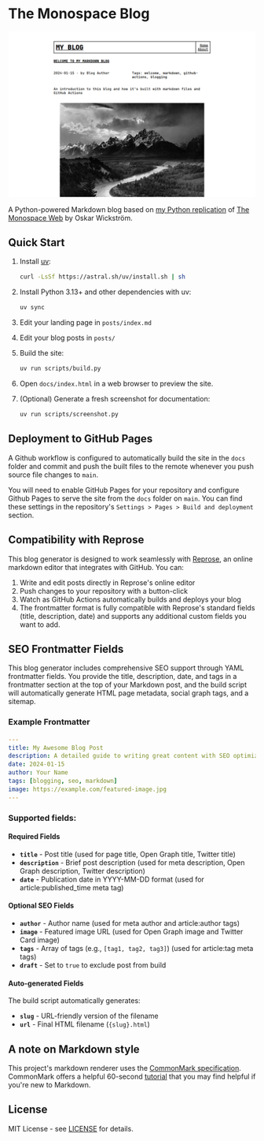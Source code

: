 # The Monospace Blog

![Monospace Blog Screenshot](screenshot.png)

A Python-powered Markdown blog based on [my Python replication](https://github.com/chriscarrollsmith/monospace-web-python) of [The Monospace Web](https://github.com/owickstrom/the-monospace-web) by Oskar Wickström. 

## Quick Start

1. Install [uv](https://docs.astral.sh/uv/getting-started/installation/):
   ```bash
   curl -LsSf https://astral.sh/uv/install.sh | sh
   ```

2. Install Python 3.13+ and other dependencies with uv:
   ```bash
   uv sync
   ```

3. Edit your landing page in `posts/index.md`

4. Edit your blog posts in `posts/`

5. Build the site:
   ```bash
   uv run scripts/build.py
   ```

6. Open `docs/index.html` in a web browser to preview the site.

7. (Optional) Generate a fresh screenshot for documentation:
   ```bash
   uv run scripts/screenshot.py
   ```

## Deployment to GitHub Pages

A Github workflow is configured to automatically build the site in the `docs` folder and commit and push the built files to the remote whenever you push source file changes to `main`.

You will need to enable GitHub Pages for your repository and configure Github Pages to serve the site from the `docs` folder on `main`. You can find these settings in the repository's `Settings > Pages > Build and deployment` section.

## Compatibility with Reprose

This blog generator is designed to work seamlessly with [Reprose](https://repose.pp.ua), an online markdown editor that integrates with GitHub. You can:

1. Write and edit posts directly in Reprose's online editor
2. Push changes to your repository with a button-click
3. Watch as GitHub Actions automatically builds and deploys your blog
4. The frontmatter format is fully compatible with Reprose's standard fields (title, description, date) and supports any additional custom fields you want to add.

## SEO Frontmatter Fields

This blog generator includes comprehensive SEO support through YAML frontmatter fields. You provide the title, description, date, and tags in a frontmatter section at the top of your Markdown post, and the build script will automatically generate HTML page metadata, social graph tags, and a sitemap.

### Example Frontmatter

```yaml
---
title: My Awesome Blog Post
description: A detailed guide to writing great content with SEO optimization
date: 2024-01-15
author: Your Name
tags: [blogging, seo, markdown]
image: https://example.com/featured-image.jpg
---
```

### Supported fields:

#### Required Fields

- **`title`** - Post title (used for page title, Open Graph title, Twitter title)
- **`description`** - Brief post description (used for meta description, Open Graph description, Twitter description)
- **`date`** - Publication date in YYYY-MM-DD format (used for article:published_time meta tag)

#### Optional SEO Fields

- **`author`** - Author name (used for meta author and article:author tags)
- **`image`** - Featured image URL (used for Open Graph image and Twitter Card image)
- **`tags`** - Array of tags (e.g., `[tag1, tag2, tag3]`) (used for article:tag meta tags)
- **`draft`** - Set to `true` to exclude post from build

#### Auto-generated Fields

The build script automatically generates:

- **`slug`** - URL-friendly version of the filename
- **`url`** - Final HTML filename (`{slug}.html`)

## A note on Markdown style

This project's markdown renderer uses the [CommonMark specification](https://commonmark.org/). CommonMark offers a helpful 60-second [tutorial](https://commonmark.org/help/) that you may find helpful if you're new to Markdown.

## License

MIT License - see [LICENSE](LICENSE) for details.
